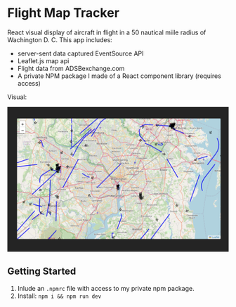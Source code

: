 # Flight Map Tracker

React visual display of aircraft in flight in a 50 nautical miile radius of Wachington D. C. This app includes:

* server-sent data captured EventSource API
* Leaflet.js map api
* Flight data from ADSBexchange.com
* A private NPM package I made of a React component library (requires access)

Visual:

![Flight map tracker visual](public/flight-tracker.png)

## Getting Started

1. Inlude an `.npmrc` file with access to my private npm package.
2. Install: `npm i && npm run dev`